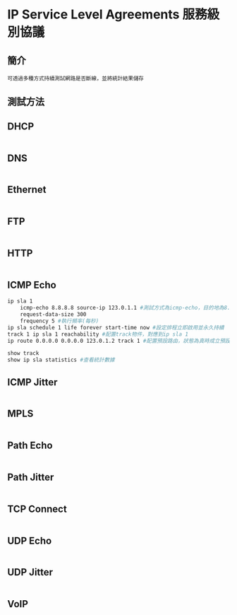 # IP Service Level Agreements 服務級別協議 #

## 簡介 ##

    可透過多種方式持續測試網路是否斷線，並將統計結果儲存

## 測試方法 ##

## DHCP ##

```bash

```

## DNS ##

```bash

```

## Ethernet ##

```bash

```

## FTP ##

```bash

```

## HTTP ##

```bash

```

## ICMP Echo ## 

```bash
ip sla 1
    icmp-echo 8.8.8.8 source-ip 123.0.1.1 #測試方式為icmp-echo，目的地為8.8.8.8，來源為123.0.1.1
    request-data-size 300
    frequency 5 #執行頻率(每秒)
ip sla schedule 1 life forever start-time now #設定排程立即啟用並永久持續
track 1 ip sla 1 reachability #配置track物件，對應到ip sla 1
ip route 0.0.0.0 0.0.0.0 123.0.1.2 track 1 #配置預設路由，狀態為真時成立預設路由

show track
show ip sla statistics #查看統計數據
```

## ICMP Jitter ##

```bash

```

## MPLS ##

```bash

```

## Path Echo ## 

```bash

```

## Path Jitter ##

```bash

```

## TCP Connect ##

```bash

```

## UDP Echo ##

```bash

```

## UDP Jitter ##

```bash

```

## VoIP ##

```bash

```
